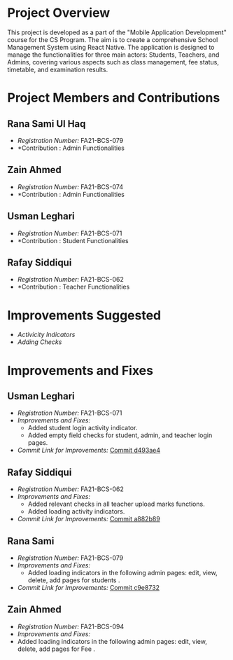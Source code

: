 
# Project Overview
This project is developed as a part of the "Mobile Application Development" course for the CS Program. The aim is to create a comprehensive School Management System using React Native. The application is designed to manage the functionalities for three main actors: Students, Teachers, and Admins, covering various aspects such as class management, fee status, timetable, and examination results.

# Project Members and Contributions
## Rana Sami Ul Haq
- *Registration Number:* FA21-BCS-079
- *Contribution : Admin Functionalities
  
## Zain Ahmed
- *Registration Number:* FA21-BCS-074
- *Contribution : Admin Functionalities
  
## Usman Leghari
- *Registration Number:* FA21-BCS-071
- *Contribution : Student Functionalities

## Rafay Siddiqui
- *Registration Number:* FA21-BCS-062
- *Contribution : Teacher Functionalities

# Improvements Suggested
- *Activicity Indicators* 
- *Adding Checks*

# Improvements and Fixes

## Usman Leghari
- *Registration Number:* FA21-BCS-071
- *Improvements and Fixes:*
  - Added student login activity indicator.
  - Added empty field checks for student, admin, and teacher login pages.
- *Commit Link for Improvements:* [Commit d493ae4](https://github.com/ranasamiulhaq/StudentMS/commit/d493ae445d6b5ba1604d1a8b95971faa84c108fb)

## Rafay Siddiqui
- *Registration Number:* FA21-BCS-062
- *Improvements and Fixes:*
  - Added relevant checks in all teacher upload marks functions.
  - Added loading activity indicators.
- *Commit Link for Improvements:* [Commit a882b89](https://github.com/ranasamiulhaq/StudentMS/commit/a882b893c0610b33b291630e7e63aff88fcf69c3)

## Rana Sami
- *Registration Number:* FA21-BCS-079
- *Improvements and Fixes:*
  - Added loading indicators in the following admin pages: edit, view, delete, add pages for students .
- *Commit Link for Improvements:* [Commit c9e8732](https://github.com/ranasamiulhaq/StudentMS/commit/c9e8732358f1014b4679820b079ef93573ae75e9)

## Zain Ahmed
- *Registration Number:* FA21-BCS-094
- *Improvements and Fixes:* 
 - Added loading indicators in the following admin pages: edit, view, delete, add pages for Fee .
